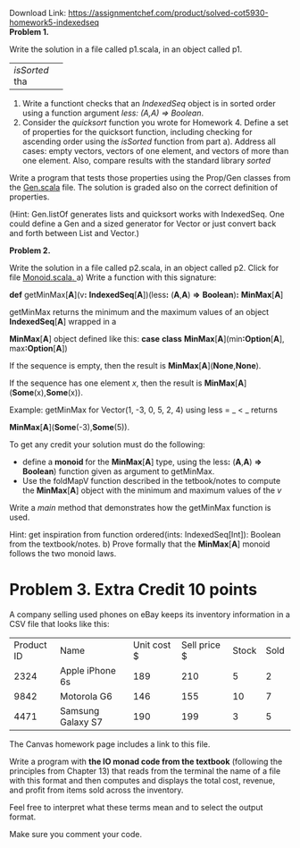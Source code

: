Download Link: https://assignmentchef.com/product/solved-cot5930-homework5-indexedseq
<br>
<strong>Problem 1. </strong>

Write the solution in a file called p1.scala, in an object called p1.

<table width="80">

 <tbody>

  <tr>

   <td width="80"> <em>isSorted </em>tha</td>

  </tr>

 </tbody>

</table>

<ol>

 <li>Write a functiont checks that an <em>IndexedSeq </em>object is in sorted order using a function argument <em>less: (A,A) =&gt; Boolean</em>.</li>

 <li>Consider the <em>quicksort </em>function you wrote for Homework 4. Define a set of properties for the quicksort function, including checking for ascending order using the <em>isSorted </em>function from part a). Address all cases: empty vectors, vectors of one element, and vectors of more than one element. Also, compare results with the standard library <em>sorted</em></li>

</ol>

Write a program that tests those properties using the Prop/Gen classes from the <a href="http://wisenet.fau.edu/class/scala/notes/book-code/fpinscala-dir/answers/src/main/scala/fpinscala/testing/Gen.scala">Gen.scala</a> file. The solution is graded also on the correct definition of properties.

(Hint: Gen.listOf generates lists and quicksort works with IndexedSeq. One could define a Gen and a sized generator for Vector or just convert back and forth between List and Vector.)

<strong>Problem 2. </strong>

Write the solution in a file called p2.scala, in an object called p2. Click for file <a href="http://wisenet.fau.edu/class/scala/notes/book-code/fpinscala-dir/answers/src/main/scala/fpinscala/monoids/Monoid.scala">Monoid.scala</a><a href="http://wisenet.fau.edu/class/scala/notes/book-code/fpinscala-dir/answers/src/main/scala/fpinscala/monoids/Monoid.scala">. </a>a) Write a function with this signature:

<strong>def</strong> getMinMax[<strong>A</strong>](v<strong>:</strong> <strong>IndexedSeq</strong>[<strong>A</strong>])(less<strong>:</strong> (<strong>A</strong>,<strong>A</strong>) <strong>=&gt;</strong> <strong>Boolean</strong>)<strong>:</strong> <strong>MinMax</strong>[<strong>A</strong>]

getMinMax returns the minimum and the maximum values of an object <strong>IndexedSeq</strong>[<strong>A</strong>] wrapped in a

<strong>MinMax</strong>[<strong>A</strong>] object defined like this: <strong>  case</strong> <strong>class</strong> <strong>MinMax</strong>[<strong>A</strong>](min<strong>:</strong><strong>Option</strong>[<strong>A</strong>], max<strong>:</strong><strong>Option</strong>[<strong>A</strong>])

If the sequence is empty, then the result is <strong>MinMax</strong>[<strong>A</strong>](<strong>None</strong>,<strong>None</strong>).

If the sequence has one element <em>x</em>, then the result is <strong>MinMax</strong>[<strong>A</strong>](<strong>Some</strong>(x),<strong>Some</strong>(x)).

Example: getMinMax for Vector(1, -3, 0, 5, 2, 4) using less = _ &lt; _ returns

<strong>MinMax</strong>[<strong>A</strong>](<strong>Some</strong>(-3),<strong>Some</strong>(5)).




To get any credit your solution must do the following:

<ul>

 <li>define a <strong>monoid </strong>for the <strong>MinMax</strong>[<strong>A</strong>] type, using the less<strong>:</strong> (<strong>A</strong>,<strong>A</strong>) <strong>=&gt;</strong> <strong>Boolean</strong>) function given as argument to getMinMax.</li>

 <li>Use the foldMapV function described in the tetbook/notes to compute the <strong>MinMax</strong>[<strong>A</strong>] object with the minimum and maximum values of the <em>v</em></li>

</ul>

Write a <em>main</em> method that demonstrates how the getMinMax function is used.

Hint: get inspiration from function ordered(ints: IndexedSeq[Int]): Boolean from the textbook/notes. b) Prove formally that the <strong>MinMax</strong>[<strong>A</strong>] monoid follows the two monoid laws.

<h1>Problem 3. Extra Credit  10 points</h1>

A company selling used phones on eBay keeps its inventory information in a CSV file that looks like this:

<table width="517">

 <tbody>

  <tr>

   <td width="73">Product ID</td>

   <td width="152">Name</td>

   <td width="102">Unit cost $</td>

   <td width="107">Sell price $</td>

   <td width="44">Stock</td>

   <td width="39">Sold</td>

  </tr>

  <tr>

   <td width="73">2324</td>

   <td width="152">Apple iPhone 6s</td>

   <td width="102">189</td>

   <td width="107">210</td>

   <td width="44">5</td>

   <td width="39">2</td>

  </tr>

  <tr>

   <td width="73">9842</td>

   <td width="152">Motorola G6</td>

   <td width="102">146</td>

   <td width="107">155</td>

   <td width="44">10</td>

   <td width="39">7</td>

  </tr>

  <tr>

   <td width="73">4471</td>

   <td width="152">Samsung Galaxy S7</td>

   <td width="102">190</td>

   <td width="107">199</td>

   <td width="44">3</td>

   <td width="39">5</td>

  </tr>

 </tbody>

</table>

The Canvas homework page includes a link to this file.

Write a program with <strong>the IO monad code from the textbook</strong> (following the principles from  Chapter 13) that reads from the terminal the name of a file with this format and then computes and displays the total cost, revenue, and profit from items sold across the inventory.

Feel free to interpret what these terms mean and to select the output format.

Make sure you comment your code.
